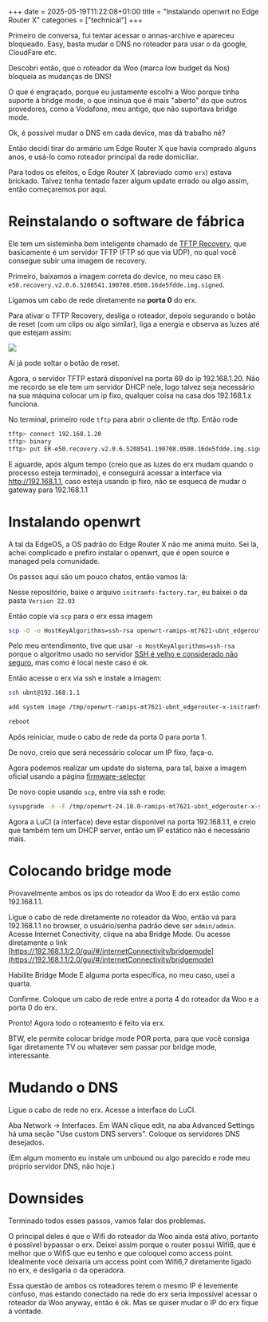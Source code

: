 +++ 
date = 2025-05-19T11:22:08+01:00
title = "Instalando openwrt no Edge Router X"
categories = ["technical"]
+++

Primeiro de conversa, fui tentar acessar o annas-archive e apareceu bloqueado.
Easy, basta mudar o DNS no roteador para usar o da google, CloudFare etc.

Descobri então, que o roteador da Woo (marca low budget da Nos) bloqueia as mudanças de DNS!

O que é engraçado, porque eu justamente escolhi a Woo porque tinha suporte à bridge mode,
o que insinua que é mais "aberto" do que outros provedores, como a Vodafone, meu antigo,
que não suportava bridge mode.

Ok, é possível mudar o DNS em cada device, mas dá trabalho né?

Então decidi tirar do armário um Edge Router X que havia comprado alguns anos, e usá-lo como roteador principal da rede domiciliar.

Para todos os efeitos, o Edge Router X (abreviado como `erx`) estava brickado. Talvez tenha tentado fazer algum update errado ou algo assim, então começaremos por aqui.

# Reinstalando o software de fábrica
Ele tem um sisteminha bem inteligente chamado de [TFTP Recovery](https://help.uisp.com/hc/en-us/articles/22591244564887-EdgeRouter-TFTP-Recovery), que basicamente é
um servidor TFTP (FTP só que via UDP), no qual você consegue subir uma imagem de recovery.

Primeiro, baixamos a imagem correta do device, no meu caso `ER-e50.recovery.v2.0.6.5208541.190708.0508.16de5fdde.img.signed`.

Ligamos um cabo de rede diretamente na **porta 0** do erx.

Para ativar o TFTP Recovery, desliga o roteador, depois segurando o botão de reset (com um clips ou algo similar), liga a energia e
observa as luzes até que estejam assim:

![](https://help.uisp.com/hc/article_attachments/22591244560535)

Aí já pode soltar o botão de reset.

Agora, o servidor TFTP estará disponível na porta 69 do ip 192.168.1.20. Não me recordo se ele tem um servidor DHCP nele,
logo talvez seja necessário na sua máquina colocar um ip fixo, qualquer coisa na casa dos 192.168.1.x funciona.

No terminal, primeiro rode `tftp` para abrir o cliente de tftp. Então rode

```bash
tftp> connect 192.168.1.20
tftp> binary
tftp> put ER-e50.recovery.v2.0.6.5208541.190708.0508.16de5fdde.img.signed
```

E aguarde, após algum tempo (creio que as luzes do erx mudam quando o processo esteja terminado), e conseguirá acessar a interface via http://192.168.1.1,
caso esteja usando ip fixo, não se esqueca de mudar o gateway para 192.168.1.1


# Instalando openwrt
A tal da EdgeOS, a OS padrão do Edge Router X não me anima muito. Sei lá, achei complicado e prefiro instalar o openwrt, que é open source e managed pela comunidade.

Os passos aqui são um pouco chatos, então vamos lá:

Nesse repositório, baixe o arquivo `initramfs-factory.tar`, eu baixei o da pasta `Version 22.03`

Então copie via `scp` para o erx essa imagem

```bash
scp -O -o HostKeyAlgorithms=ssh-rsa openwrt-ramips-mt7621-ubnt_edgerouter-x-initramfs-factory.tar ubnt@192.168.1.1:/tmp/
```

Pelo meu entendimento, tive que usar `-o HostKeyAlgorithms=ssh-rsa` porque o algoritmo usado no servidor [SSH é velho e considerado não seguro](https://unix.stackexchange.com/a/682921),
mas como é local neste caso é ok.

Então acesse o erx via ssh e instale a imagem:

```bash
ssh ubnt@192.168.1.1

add system image /tmp/openwrt-ramips-mt7621-ubnt_edgerouter-x-initramfs-factory.tar

reboot
```

Após reiniciar, mude o cabo de rede da porta 0 para porta 1.

De novo, creio que será necessário colocar um IP fixo, faça-o.

Agora podemos realizar um update do sistema, para tal, baixe a imagem oficial usando a página [firmware-selector](https://firmware-selector.openwrt.org/)

De novo copie usando `scp`, entre via ssh e rode:

```bash
sysupgrade -n -F /tmp/openwrt-24.10.0-ramips-mt7621-ubnt_edgerouter-x-squashfs-sysupgrade.bin
```

Agora a LuCI (a interface) deve estar disponível na porta 192.168.1.1, e creio que também tem um DHCP server,
então um IP estático não é necessário mais.

# Colocando bridge mode
Provavelmente ambos os ips do roteador da Woo E do erx estão como 192.168.1.1.

Ligue o cabo de rede diretamente no roteador da Woo, então vá para 192.168.1.1 no browser, o usuário/senha padrão deve ser `admin/admin`.
Acesse Internet Conectivity, clique na aba Bridge Mode. Ou acesse diretamente o link [https://192.168.1.1/2.0/gui/#/internetConnectivity/bridgemode](https://192.168.1.1/2.0/gui/#/internetConnectivity/bridgemode)

Habilite Bridge Mode E alguma porta específica, no meu caso, usei a quarta.

Confirme. Coloque um cabo de rede entre a porta 4 do roteador da Woo e a porta 0 do erx.

Pronto! Agora todo o roteamento é feito via erx.

BTW, ele permite colocar bridge mode POR porta, para que você consiga ligar diretamente TV ou whatever sem passar por bridge mode, interessante.

# Mudando o DNS
Ligue o cabo de rede no erx. Acesse a interface do LuCI.

Aba Network -> Interfaces. Em WAN clique edit, na aba Advanced Settings há uma seção "Use custom DNS servers". Coloque os
servidores DNS desejados.

(Em algum momento eu instale um unbound ou algo parecido e rode meu próprio servidor DNS, não hoje.)


# Downsides

Terminado todos esses passos, vamos falar dos problemas.

O principal deles é que o Wifi do roteador da Woo ainda está ativo, portanto é possível bypassar o erx.
Deixei assim porque o router possui Wifi6, que é melhor que o Wifi5 que eu tenho e que coloquei como access point.
Idealmente você deixaria um access point com Wifi6,7 diretamente ligado no erx, e desligaria o da operadora.

Essa questão de ambos os roteadores terem o mesmo IP é levemente confuso, mas estando conectado na rede do erx seria impossível
acessar o roteador da Woo anyway, então é ok. Mas se quiser mudar o IP do erx fique à vontade.
